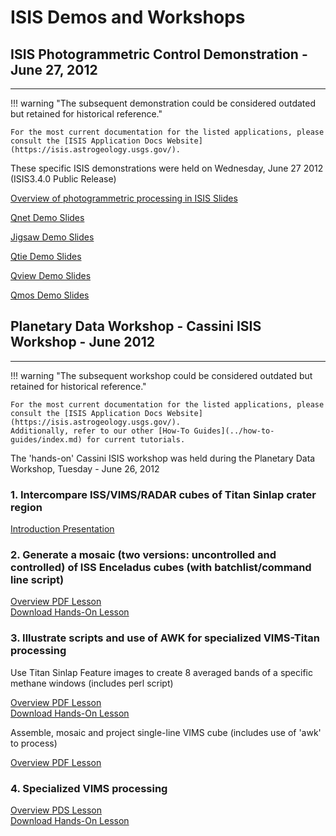 # ISIS Demos and Workshops

## **ISIS Photogrammetric Control Demonstration - June 27, 2012**
------

!!! warning "The subsequent demonstration could be considered outdated but retained for historical reference."

    For the most current documentation for the listed applications, please consult the [ISIS Application Docs Website](https://isis.astrogeology.usgs.gov/).


These specific ISIS demonstrations were held on Wednesday, June 27 2012 (ISIS3.4.0 Public Release)

[Overview of photogrammetric processing in ISIS Slides](../assets/isis-demos/IsisDemoIntro.pdf)

[Qnet Demo Slides](../assets/isis-demos/Qnet.pdf)

[Jigsaw Demo Slides](../assets/isis-demos/Jigsaw.pdf)

[Qtie Demo Slides](../assets/isis-demos/Qtie.pdf)

[Qview Demo Slides](../assets/isis-demos/Qview.pdf)

[Qmos Demo Slides](../assets/isis-demos/Qmos.pdf)

## **Planetary Data Workshop - Cassini ISIS Workshop - June 2012**
------

!!! warning "The subsequent workshop could be considered outdated but retained for historical reference."

    For the most current documentation for the listed applications, please consult the [ISIS Application Docs Website](https://isis.astrogeology.usgs.gov/).
    Additionally, refer to our other [How-To Guides](../how-to-guides/index.md) for current tutorials.

The 'hands-on' Cassini ISIS workshop was held during the Planetary Data
Workshop, Tuesday - June 26, 2012

### 1. Intercompare ISS/VIMS/RADAR cubes of Titan Sinlap crater region

[Introduction Presentation](../assets/isis-demos/CassiniTutorial.pdf)

### 2. Generate a mosaic (two versions: uncontrolled and controlled) of ISS Enceladus cubes (with batchlist/command line script)  

[Overview PDF Lesson](../assets/isis-demos/CassiniISS_EnceladusLesson.pdf)  
[Download Hands-On Lesson](../assets/isis-demos/ISSEnceladus.tar.gz)

### 3. Illustrate scripts and use of AWK for specialized VIMS-Titan processing

Use Titan Sinlap Feature images to create 8 averaged bands of a specific methane windows (includes perl script)

[Overview PDF Lesson](../assets/isis-demos/CassiniVIMS_mwinavg.pdf)  
[Download Hands-On Lesson](../assets/isis-demos/Vims_titan_bandavg_lesson.tar.gz)

Assemble, mosaic and project single-line VIMS cube (includes use of 'awk' to process)

[Overview PDF Lesson](../assets/isis-demos/CassiniVIMS_SingleLineLesson.pdf)

### 4. Specialized VIMS processing  
[Overview PDS Lesson](../assets/isis-demos/Vims_specialprocessing.pdf)  
[Download Hands-On Lesson](../assets/isis-demos/SpecializedVIMS.tar.gz)
